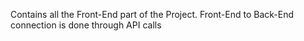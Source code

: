 Contains all the Front-End part of the Project.
Front-End to Back-End connection is done through API calls
